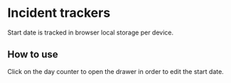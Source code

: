 # Incident trackers

Start date is tracked in browser local storage per device.

## How to use

Click on the day counter to open the drawer in order to edit the start date. 